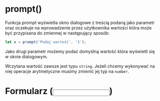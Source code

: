# prompt()
Funkcja prompt wyświetla okno dialogowe z treścią podaną jako parametr oraz oczekuje na wprowadzenie przez użytkownika wartości która może być przypisana do zmiennej w następujący sposób:
```js
let x = prompt('Podaj wartość', '3');
```
Jako drugi parametr możemy podać domyślną wartość która wyświetli się w oknie dialogowym.

Wczytana wartość zawsze jest typu `string`. Jeżeli chcemy wykonywać na niej operacje arytmetyczne musimy zmienić jej typ na `number`.
# Formularz (<input>)